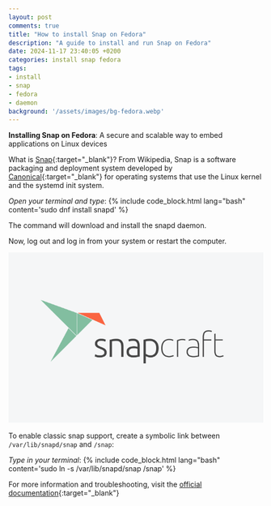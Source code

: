 ```yaml
---
layout: post
comments: true
title: "How to install Snap on Fedora"
description: "A guide to install and run Snap on Fedora"
date: 2024-11-17 23:40:05 +0200
categories: install snap fedora
tags:
- install
- snap
- fedora
- daemon
background: '/assets/images/bg-fedora.webp'
---
```


**Installing Snap on Fedora**: A secure and scalable way to embed applications on Linux devices

What is [Snap](https://snapcraft.io/){:target="_blank"}? From Wikipedia, Snap is a software packaging and deployment system developed by [Canonical](https://canonical.com/){:target="_blank"} for operating systems that use the Linux kernel and the systemd init system.

*Open your terminal and type*:
{% include code_block.html lang="bash" content='sudo dnf install snapd' %}

The command will download and install the snapd daemon.

Now, log out and log in from your system or restart the computer.

![Snapcraft logo](/assets/images/2024-11-17-how-to-install-snap-on-fedora.png)

To enable classic snap support, create a symbolic link between `/var/lib/snapd/snap` and `/snap`:

*Type in your terminal*:
{% include code_block.html lang="bash" content='sudo ln -s /var/lib/snapd/snap /snap' %}

For more information and troubleshooting, visit the [official documentation]( https://snapcraft.io/docs/installing-snap-on-fedora/){:target="_blank"}
